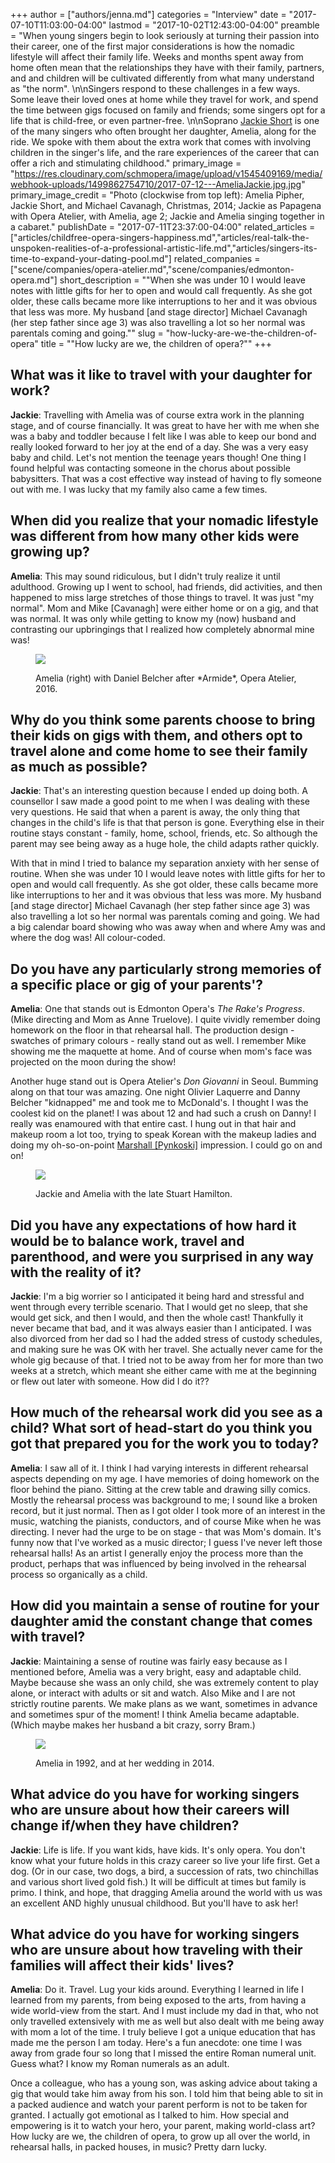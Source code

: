 +++
author = ["authors/jenna.md"]
categories = "Interview"
date = "2017-07-10T11:03:00-04:00"
lastmod = "2017-10-02T12:43:00-04:00"
preamble = "When young singers begin to look seriously at turning their passion into their career, one of the first major considerations is how the nomadic lifestyle will affect their family life. Weeks and months spent away from home often mean that the relationships they have with their family, partners, and and children will be cultivated differently from what many understand as \"the norm\". \n\nSingers respond to these challenges in a few ways. Some leave their loved ones at home while they travel for work, and spend the time between gigs focused on family and friends; some singers opt for a life that is child-free, or even partner-free. \n\nSoprano [Jackie Short](http://www.music.uwo.ca/faculty/bios/jackalyn-short.html) is one of the many singers who often brought her daughter, Amelia, along for the ride. We spoke with them about the extra work that comes with involving children in the singer's life, and the rare experiences of the career that can offer a rich and stimulating childhood."
primary_image = "https://res.cloudinary.com/schmopera/image/upload/v1545409169/media/webhook-uploads/1499862754710/2017-07-12---AmeliaJackie.jpg.jpg"
primary_image_credit = "Photo (clockwise from top left): Amelia Pipher, Jackie Short, and Michael Cavanagh, Christmas, 2014; Jackie as Papagena with Opera Atelier, with Amelia, age 2; Jackie and Amelia singing together in a cabaret."
publishDate = "2017-07-11T23:37:00-04:00"
related_articles = ["articles/childfree-opera-singers-happiness.md","articles/real-talk-the-unspoken-realities-of-a-professional-artistic-life.md","articles/singers-its-time-to-expand-your-dating-pool.md"]
related_companies = ["scene/companies/opera-atelier.md","scene/companies/edmonton-opera.md"]
short_description = "&quot;When she was under 10 I would leave notes with little gifts for her to open and would call frequently. As she got older, these calls became more like interruptions to her and it was obvious that less was more. My husband [and stage director] Michael Cavanagh (her step father since age 3) was also travelling a lot so her normal was parentals coming and going.&quot;"
slug = "how-lucky-are-we-the-children-of-opera"
title = "&quot;How lucky are we, the children of opera?&quot;"
+++

## What was it like to travel with your daughter for work?

**Jackie**: Travelling with Amelia was of course extra work in the planning stage, and of course financially.  It was great to have her with me when she was a baby and toddler because I felt like I was able to keep our bond and really looked forward to her joy at the end of a day. She was a very easy baby and child. Let's not mention the teenage years though! One thing I found helpful was contacting someone in the chorus about possible babysitters. That was a cost effective way instead of having to fly someone out with me. I was lucky that my family also came a few times.

## When did you realize that your nomadic lifestyle was different from how many other kids were growing up?

**Amelia**: This may sound ridiculous, but I didn't truly realize it until adulthood. Growing up I went to school, had friends, did activities, and then happened to miss large stretches of those things to travel. It was just "my normal". Mom and Mike [Cavanagh] were either home or on a gig, and that was normal. It was only while getting to know my (now) husband and contrasting our upbringings that I realized how completely abnormal mine was!

<figure data-type="image">

![](https://res.cloudinary.com/schmopera/image/upload/v1545409169/media/webhook-uploads/1499737088274/image8.jpg.jpg)
<figcaption>Amelia (right) with Daniel Belcher after *Armide*, Opera Atelier, 2016.</figcaption>
</figure>

## Why do you think some parents choose to bring their kids on gigs with them, and others opt to travel alone and come home to see their family as much as possible?

**Jackie**: That's an interesting question because I ended up doing both. A counsellor I saw made a good point to me when I was dealing with these very questions. He said that when a parent is away, the only thing that changes in the child's life is that that person is gone. Everything else in their routine stays constant - family, home, school, friends, etc. So although the parent may see being away as a huge hole, the child adapts rather quickly. 

With that in mind I tried to balance my separation anxiety with her sense of routine. When she was under 10 I would leave notes with little gifts for her to open and would call frequently. As she got older, these calls became more like interruptions to her and it was obvious that less was more. My husband [and stage director] Michael Cavanagh (her step father since age 3) was also travelling a lot so her normal was parentals coming and going. We had a big calendar board showing who was away when and where Amy was and where the dog was! All colour-coded.  

## Do you have any particularly strong memories of a specific place or gig of your parents'?

**Amelia**: One that stands out is Edmonton Opera's *The Rake's Progress*. (Mike directing and Mom as Anne Truelove).  I quite vividly remember doing homework on the floor in that rehearsal hall. The production design - swatches of primary colours - really stand out as well. I remember Mike showing me the maquette at home. And of course when mom's face was projected on the moon during the show! 

Another huge stand out is Opera Atelier's *Don Giovanni* in Seoul. Bumming along on that tour was amazing. One night Olivier Laquerre and Danny Belcher "kidnapped" me and took me to McDonald's. I thought I was the coolest kid on the planet! I was about 12 and had such a crush on Danny! I really was enamoured with that entire cast. I hung out in that hair and makeup room a lot too, trying to speak Korean with the makeup ladies and doing my oh-so-on-point [Marshall [Pynkoski]](https://operaatelier.com/about/creative-team/) impression. I could go on and on! 

<figure data-type="image">

![](https://res.cloudinary.com/schmopera/image/upload/v1545409169/media/webhook-uploads/1499737277889/image5-1.jpg.jpg)
<figcaption>Jackie and Amelia with the late Stuart Hamilton.</figcaption>
</figure>

## Did you have any expectations of how hard it would be to balance work, travel and parenthood, and were you surprised in any way with the reality of it? 

**Jackie**: I'm a big worrier so I anticipated it being hard and stressful and went through every terrible scenario. That I would get no sleep, that she would get sick, and then I would, and then the whole cast! Thankfully it never became that bad, and it was always easier than I anticipated.  I was also divorced from her dad so I had the added stress of custody schedules, and making sure he was OK with her travel. She actually never came for the whole gig because of that. I tried not to be away from her for more than two weeks at a stretch, which meant she either came with me at the beginning or flew out later with someone. How did I do it??

## How much of the rehearsal work did you see as a child? What sort of head-start do you think you got that prepared you for the work you to today? 

**Amelia**: I saw all of it. I think I had varying interests in different rehearsal aspects depending on my age. I have memories of doing homework on the floor behind the piano. Sitting at the crew table and drawing silly comics. Mostly the rehearsal process was background to me; I sound like a broken record, but it just normal. Then as I got older I took more of an interest in the music, watching the pianists, conductors, and of course Mike when he was directing. I never had the urge to be on stage - that was Mom's domain. It's funny now that I've worked as a music director; I guess I've never left those rehearsal halls! As an artist I generally enjoy the process more than the product, perhaps that was influenced by being involved in the rehearsal process so organically as a child. 

## How did you maintain a sense of routine for your daughter amid the constant change that comes with travel?

**Jackie**: Maintaining a sense of routine was fairly easy because as I mentioned before, Amelia was a very bright, easy and adaptable child. Maybe because she wass an only child, she was extremely content to play alone, or interact with adults or sit and watch. Also Mike and I are not strictly routine parents. We make plans as we want, sometimes in advance and sometimes spur of the moment! I think Amelia became adaptable. (Which maybe makes her husband a bit crazy, sorry Bram.) 

<figure data-type="image">

![](https://res.cloudinary.com/schmopera/image/upload/v1545409169/media/webhook-uploads/1499737320551/image10.jpg.jpg)
<figcaption>Amelia in 1992, and at her wedding in 2014.</figcaption>
</figure>

## What advice do you have for working singers who are unsure about how their careers will change if/when they have children?

**Jackie**: Life is life. If you want kids, have kids. It's only opera. You don't know what your future holds in this crazy career so live your life first. Get a dog. (Or in our case, two dogs, a bird, a succession of rats, two chinchillas and various short lived gold fish.) It will be difficult at times but family is primo. I think, and hope, that dragging Amelia around the world with us was an excellent AND highly unusual childhood. But you'll have to ask her!

## What advice do you have for working singers who are unsure about how traveling with their families will affect their kids' lives?

**Amelia**: Do it. Travel. Lug your kids around. Everything I learned in life I learned from my parents, from being exposed to the arts, from having a wide world-view from the start. And I must include my dad in that, who not only travelled extensively with me as well but also dealt with me being away with mom a lot of the time. I truly believe I got a unique education that has made me the person I am today.  Here's a fun anecdote: one time I was away from grade four so long that I missed the entire Roman numeral unit. Guess what? I know my Roman numerals as an adult. 

Once a colleague, who has a young son, was asking advice about taking a gig that would take him away from his son. I told him that being able to sit in a packed audience and watch your parent perform is not to be taken for granted. I actually got emotional as I talked to him. How special and empowering is it to watch your hero, your parent, making world-class art? How lucky are we, the children of opera, to grow up all over the world, in rehearsal halls, in packed houses, in music? Pretty darn lucky.
